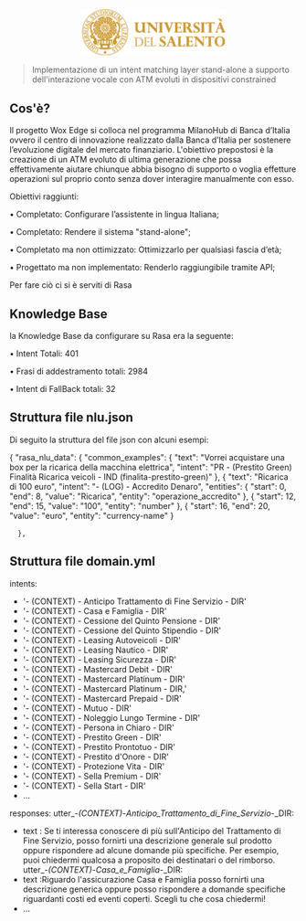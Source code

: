 <div align="center">
    <a href="https://www.unisalento.it">
        <img src="imgReadme/unilogo.png" width="50%" height="50%" >
    </a>
</div>

> Implementazione di un intent matching layer stand-alone a supporto dell'interazione vocale con ATM evoluti in dispositivi constrained 

## Cos'è? 

Il progetto Wox Edge si colloca nel programma MilanoHub di Banca d’Italia ovvero il centro di innovazione realizzato dalla Banca d’Italia per sostenere l’evoluzione digitale del mercato finanziario. L'obiettivo prepostosi è la creazione di un ATM evoluto di ultima generazione che possa effettivamente aiutare chiunque abbia bisogno di supporto o voglia effetture operazioni sul proprio conto senza dover interagire manualmente con esso.

Obiettivi raggiunti:

• Completato: Configurare l’assistente in lingua Italiana;

• Completato: Rendere il sistema "stand-alone";

• Completato ma non ottimizzato: Ottimizzarlo per qualsiasi fascia d’età;

• Progettato ma non implementato: Renderlo raggiungibile tramite API;


Per fare ciò ci si è serviti di Rasa

## Knowledge Base

la Knowledge Base da configurare su Rasa era la seguente:

• Intent Totali: 401

• Frasi di addestramento totali: 2984 

• Intent di FallBack totali: 32

## Struttura file nlu.json


Di seguito la struttura del file json con alcuni esempi:

{ 
  "rasa_nlu_data": {
    "common_examples": 
      {
        "text": "Vorrei acquistare una box per la ricarica della macchina elettrica",
        "intent": "PR - (Prestito Green) Finalità Ricarica veicoli - IND (finalita-prestito-green)"
      },
{
        "text": "Ricarica di 100 euro",
        "intent": "- (LOG) - Accredito Denaro",
        "entities": 
          {
            "start": 0,
            "end": 8,
            "value": "Ricarica",
            "entity": "operazione_accredito"
          },
          {
            "start": 12,
            "end": 15,
            "value": "100",
            "entity": "number"
          },
          {
            "start": 16,
            "end": 20,
            "value": "euro",
            "entity": "currency-name"
          }
         
      },
      
      
## Struttura file domain.yml

intents:
  - '- (CONTEXT) - Anticipo Trattamento di Fine Servizio - DIR'
  - '- (CONTEXT) - Casa e Famiglia - DIR'
  - '- (CONTEXT) - Cessione del Quinto Pensione - DIR'
  - '- (CONTEXT) - Cessione del Quinto Stipendio - DIR'
  - '- (CONTEXT) - Leasing Autoveicoli - DIR'
  - '- (CONTEXT) - Leasing Nautico - DIR'
  - '- (CONTEXT) - Leasing Sicurezza - DIR'
  - '- (CONTEXT) - Mastercard Debit - DIR'
  - '- (CONTEXT) - Mastercard Platinum - DIR'
  - '- (CONTEXT) - Mastercard Platinum - DIR,'
  - '- (CONTEXT) - Mastercard Prepaid - DIR'
  - '- (CONTEXT) - Mutuo - DIR'
  - '- (CONTEXT) - Noleggio Lungo Termine - DIR'
  - '- (CONTEXT) - Persona in Chiaro - DIR'
  - '- (CONTEXT) - Prestito Green - DIR'
  - '- (CONTEXT) - Prestito Prontotuo - DIR'
  - '- (CONTEXT) - Prestito d'Onore - DIR'
  - '- (CONTEXT) - Protezione Vita - DIR'
  - '- (CONTEXT) - Sella Premium - DIR'
  - '- (CONTEXT) - Sella Start - DIR'
  - ...


responses:
  utter_-_(CONTEXT)_-_Anticipo_Trattamento_di_Fine_Servizio_-_DIR:
  - text : Se ti interessa conoscere di più sull'Anticipo del Trattamento di Fine Servizio, posso fornirti una descrizione generale sul prodotto oppure rispondere ad alcune domande più specifiche. Per esempio, puoi chiedermi qualcosa a proposito dei destinatari o del rimborso.
  utter_-_(CONTEXT)_-_Casa_e_Famiglia_-_DIR:
  - text :Riguardo l'assicurazione Casa e Famiglia posso fornirti una descrizione generica oppure posso rispondere a domande specifiche riguardanti costi ed eventi coperti. Scegli tu che cosa chiedermi!
  - ...









